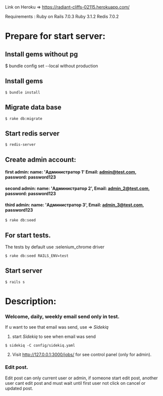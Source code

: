 Link on Heroku => https://radiant-cliffs-02115.herokuapp.com/

Requirements :
Ruby on Rails 7.0.3
Ruby 3.1.2
Redis 7.0.2

# Prepare for start server:

## Install gems without pg 
$ bundle config set --local without production 
## Install gems 
```
$ bundle install
```

## Migrate data base
```
$ rake db:migrate
```

## Start redis server
```
$ redis-server
```

## Create admin account:
#### first admin: name: 'Администратор 1' Email: admin@test.com, password: password123
#### second admin: name: 'Администратор 2', Email: admin_2@test.com, password: password123
#### third admin: name: 'Администратор 3', Email: admin_3@test.com, password123
```
$ rake db:seed
```

## For start tests.
The tests by default use :selenium_chrome driver <br>
```
$ rake db:seed RAILS_ENV=test
```

## Start server 
```
$ rails s
```

# Description:
### Welcome, daily, weekly email send only in test.
If u want to see that email was send,  use =>  <em>Sidekiq</em>

1) start <em>Sidekiq</em> to see  when email was send <br>
```
$ sidekiq -C config/sidekiq.yaml 
```

2) Visit http://127.0.0.1:3000/jobs/  for see control panel (only for admin). 

### Edit post.
Edit post can only current user or  admin, if someone start edit post, another user cant edit post and
must wait until first user not click on cancel or updated post.
